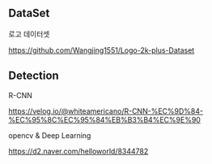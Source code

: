 ## DataSet

로고 데이터셋

https://github.com/Wangjing1551/Logo-2k-plus-Dataset



## Detection

R-CNN

https://velog.io/@whiteamericano/R-CNN-%EC%9D%84-%EC%95%8C%EC%95%84%EB%B3%B4%EC%9E%90



opencv & Deep Learning

https://d2.naver.com/helloworld/8344782




